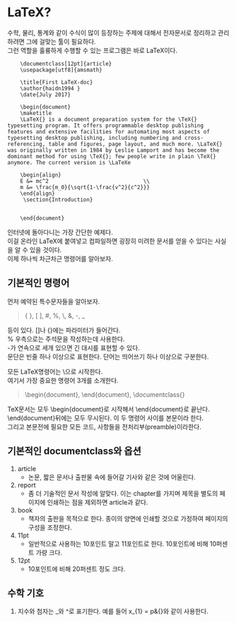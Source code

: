 # LaTeX?

수학, 물리, 통계와 같이 수식이 많이 등장하는 주제에 대해서 전자문서로 정리하고 관리하려면 그에 걸맞는 툴이 필요하다.  
그런 역할을 훌륭하게 수행할 수 있는 프로그램은 바로 LaTeX이다.  

```{.tex}
    \documentclass[12pt]{article}
    \usepackage[utf8]{amsmath}

    \title{First LaTeX-doc}
    \author{haidn1994 }
    \date{July 2017}

    \begin{document}
	\maketitle
	\LaTeX{} is a document preparation system for the \TeX{}
typesetting program. It offers programmable desktop publishing features and extensive facilities for automating most aspects of typesetting desktop publishing, including numbering and cross-referencing, table and figures, page layout, and much more. \LaTeX{} was originally written in 1984 by Leslie Lamport and has become the dominant method for using \TeX{}; few people write in plain \TeX{} anymore. The current version is \LaTeXe

    \begin{align}
    E &= mc^2           				   \\
    m &= \frac{m_0}{\sqrt{1-\frac{v^2}{c^2}}}
    \end{align}
	 \section{Introduction}


    \end{document}
```

인터넷에 돌아다니는 가장 간단한 예제다.  
이걸 온라인 LaTeX에 붙여넣고 컴파일하면 굉장히 미려한 문서를 얻을 수 있다는 사실을 알 수 있을 것이다.  
이제 하나씩 차근차근 명령어를 알아보자.

## 기본적인 명령어

먼저 예약된 특수문자들을 알아보자.

> \{ \}, \[ \], \#, %, \\, &, \-, \_

등이 있다. \[\]나 \{\}에는 파라미터가 들어간다.  
% 우측으로는 주석문을 작성하는데 사용한다.  
\-가 연속으로 세개 있으면 긴 대시를 표현할 수 있다.  
문단은 빈줄 하나 이상으로 표현한다. 단어는 띄어쓰기 하나 이상으로 구분한다.  


모든 LaTeX명령어는 \\으로 시작한다.  
여기서 가장 중요한 명령어 3개를 소개한다.

> \\begin\{document\}, \\end\{document\}, \\documentclass\{\}

TeX문서는 모두 \\begin\{document\}로 시작해서 \\end\{document\}로 끝난다.  
\\end\{document\}뒤에는 모두 무시된다. 이 두 명령어 사이를 본문이라 한다.  
그리고 본문전에 필요한 모든 코드, 사항들을 전처리부(preamble)이라한다.  

## 기본적인 documentclass와 옵션

1. article
	* 논문, 짧은 문서나 출판물 속에 들어갈 기사와 같은 것에 어울린다. 
2. report
	* 좀 더 기술적인 문서 작성에 알맞다. 이는 chapter를 가지며 제목을 별도의 페이지에 인쇄하는 점을 제외하면 article과 같다.
3. book
	* 책자의 출판을 목적으로 한다. 종이의 양면에 인쇄할 것으로 가정하여 페이지의 구성을 조정한다.
4. 11pt
	* 일반적으로 사용하는 10포인트 말고 11포인트로 한다. 10포인트에 비해 10퍼센트 가량 크다.
5. 12pt
	* 10포인트에 비해 20퍼센트 정도 크다.

## 수학 기호

1. 지수와 첨자는 \_와 ^로 표기한다. 예를 들어 x\_\{1\} = p&\{\}와 같이 사용한다.
